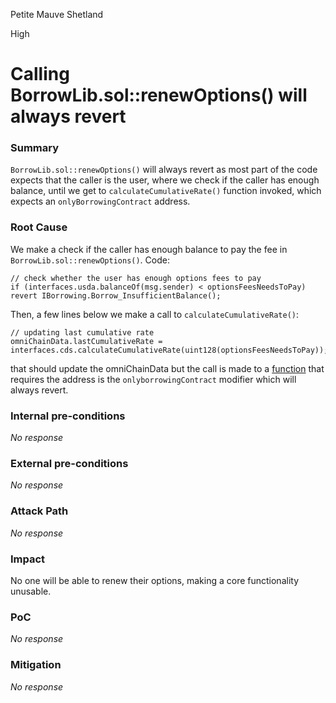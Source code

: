 Petite Mauve Shetland

High

# Calling BorrowLib.sol::renewOptions() will always revert

### Summary

```BorrowLib.sol::renewOptions()``` will always revert as most part of the code expects that the caller is the user, where we check if the caller has enough balance, until we get to ```calculateCumulativeRate()``` function invoked, which expects an ```onlyBorrowingContract``` address.

### Root Cause

We make a check if the caller has enough balance to pay the fee in `BorrowLib.sol::renewOptions()`. Code:
```solidity
// check whether the user has enough options fees to pay
if (interfaces.usda.balanceOf(msg.sender) < optionsFeesNeedsToPay) revert IBorrowing.Borrow_InsufficientBalance();
```

Then, a few lines below we make a call to `calculateCumulativeRate()`:
```solidity
// updating last cumulative rate
omniChainData.lastCumulativeRate = interfaces.cds.calculateCumulativeRate(uint128(optionsFeesNeedsToPay));
```

 that should update the omniChainData but the call is made to a [function](https://github.com/sherlock-audit/2024-11-autonomint/blob/main/Blockchain/Blockchian/contracts/Core_logic/CDS.sol#L666) that requires the address is the `onlyborrowingContract` modifier  which will always revert.

### Internal pre-conditions

_No response_

### External pre-conditions

_No response_

### Attack Path

_No response_

### Impact

No one will be able to renew their options, making a core functionality unusable.

### PoC

_No response_

### Mitigation

_No response_